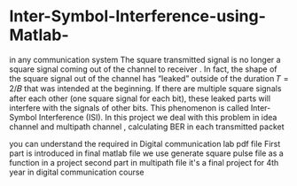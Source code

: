 # Inter-Symbol-Interference-using-Matlab-
in any communication system The square transmitted signal is no longer a square signal coming out of the channel to receiver . In fact, the shape of the square signal out of the channel has “leaked” outside of the duration 𝑇 = 2/𝐵 that was intended at the beginning. If there are multiple square signals after each other (one square signal for each bit), these leaked parts will interfere with the signals of other bits. This phenomenon is called Inter-Symbol Interference (ISI). In this project we deal with this problem in idea channel and multipath channel , calculating BER in each transmitted packet

you can understand the required in Digital communication lab pdf file 
First part is introduced in final matlab file we use generate square pulse file as a function in a project 
second part in multipath file 
it's a final project for 4th year in digital communication course 
